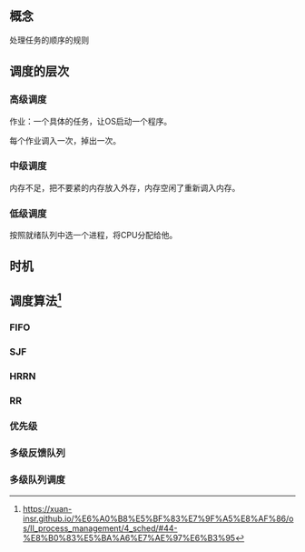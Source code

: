 ## 概念

处理任务的顺序的规则



## 调度的层次

### 高级调度

作业：一个具体的任务，让OS启动一个程序。

每个作业调入一次，掉出一次。

### 中级调度

内存不足，把不要紧的内存放入外存，内存空闲了重新调入内存。

### 低级调度

按照就绪队列中选一个进程，将CPU分配给他。

## 时机

## 调度算法[^1]

### FIFO



### SJF



### HRRN





### RR



### 优先级



### 多级反馈队列



### 多级队列调度





[^1]: https://xuan-insr.github.io/%E6%A0%B8%E5%BF%83%E7%9F%A5%E8%AF%86/os/II_process_management/4_sched/#44-%E8%B0%83%E5%BA%A6%E7%AE%97%E6%B3%95

